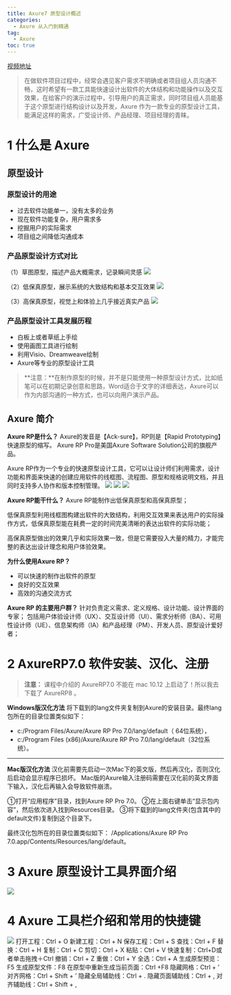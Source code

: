 ```yaml
---
title: Axure7 原型设计概述
categories:
  - Axure 从入门到精通
tag:
  - Axure
toc: true
---
```


[视频地址](http://www.jikexueyuan.com/course/1447.html)

> 在做软件项目过程中，经常会遇见客户需求不明确或者项目组人员沟通不畅，这时希望有一款工具能快速设计出软件的大体结构和功能操作以及交互效果，在给客户的演示过程中，引导用户的真正需求，同时项目组人员能基于这个原型进行结构设计以及开发，Axure 作为一款专业的原型设计工具，能满足这样的需求，广受设计师、产品经理、项目经理的青睐。   

# 1 什么是 Axure
## 原型设计
### 原型设计的用途

+ 过去软件功能单一，没有太多的业务
+ 现在软件功能复杂，用户需求多
+ 挖掘用户的实际需求
+ 项目组之间降低沟通成本

### 产品原型设计方式对比
（1）草图原型，描述产品大概需求，记录瞬间灵感
![](http://o7m5xjmtl.bkt.clouddn.com/4A1EBCD2-7CBF-4312-A174-635A6B535C2E.png)

（2）低保真原型，展示系统的大致结构和基本交互效果
![](http://o7m5xjmtl.bkt.clouddn.com/7A601ECD-A175-41E3-8F85-C52683410ACA.png)


（3）高保真原型，视觉上和体验上几乎接近真实产品
![](http://o7m5xjmtl.bkt.clouddn.com/D13A3D9B-1013-411B-8B0D-4B42F9520015.png)


### 产品原型设计工具发展历程

+ 白板上或者草纸上手绘
+ 使用画图工具进行绘制
+ 利用Visio、Dreamweave绘制
+ Axure等专业的原型设计工具

> **注意：**在制作原型的时候，并不是只能使用一种原型设计方式，比如纸笔可以在初期记录创意和思路，Word适合于文字的详细表达，Axure可以作为内部沟通的一种方式，也可以向用户演示产品。  

## Axure 简介
**Axure RP是什么？**
Axure的发音是【Ack-sure】，RP则是【Rapid Prototyping】快速原型的缩写。 Axure RP Pro是美国Axure Software Solution公司的旗舰产品。

Axure RP作为一个专业的快速原型设计工具，它可以让设计师们利用需求，设计功能和界面来快速的创建应用软件的线框图、流程图、原型和规格说明文档，并且同时支持多人协作和版本控制管理。
![](http://o7m5xjmtl.bkt.clouddn.com/072D54BC-6E83-4556-A4D3-099F8E15DB82.png)     ![](http://o7m5xjmtl.bkt.clouddn.com/68621DE2-DDFE-44BE-A03C-57444F8D7492.png)    ![](http://o7m5xjmtl.bkt.clouddn.com/BACE0546-1EDD-41E6-A668-D8A05B97D621.png)

**Axure RP能干什么？**
Axure RP能制作出低保真原型和高保真原型；

低保真原型利用线框图构建出软件的大致结构，利用交互效果来表达用户的实际操作方式，低保真原型能在耗费一定的时间完美清晰的表达出软件的实际功能；

高保真原型做出的效果几乎和实际效果一致，但是它需要投入大量的精力，才能完整的表达出设计理念和用户体验效果。

**为什么使用Axure RP？**

+ 可以快速的制作出软件的原型
+ 良好的交互效果
+ 高效的沟通交流方式

**Axure RP 的主要用户群？**
针对负责定义需求、定义规格、设计功能、设计界面的专家；
包括用户体验设计师（UX）、交互设计师（UI）、需求分析师（BA）、可用性设计师（UE）、信息架构师（IA）和产品经理（PM）、开发人员、原型设计爱好者；


# 2 AxureRP7.0 软件安装、汉化、注册
> **注意：** 课程中介绍的 AxureRP7.0 不能在 mac 10.12 上启动了！所以我去下载了 AxureRP8 。  

**Windows版汉化方法**
将下载到的lang文件夹复制到Axure的安装目录。最终lang包所在的目录位置类似如下：
+ c:/Program Files/Axure/Axure RP Pro 7.0/lang/default（ 64位系统），
+ c:/Program Files (x86)/Axure/Axure RP Pro 7.0/lang/default（32位系统）。

- - - -
**Mac版汉化方法**
 汉化前需要先启动一次Mac下的英文版，然后再汉化，否则汉化后启动会显示程序已损坏。 Mac版的Axure输入注册码需要在汉化前的英文界面下输入，汉化后再输入会导致软件崩溃。

①打开“应用程序”目录，找到Axure RP Pro 7.0。
②在上面右键单击“显示包内容”，然后依次进入找到Resources目录。
③将下载到的lang文件夹(包含其中的default文件)复制到这个目录下。

最终汉化包所在的目录位置类似如下：
/Applications/Axure RP Pro 7.0.app/Contents/Resources/lang/default。

# 3 Axure 原型设计工具界面介绍
![](http://o7m5xjmtl.bkt.clouddn.com/5B9E0C2D-34FA-4EF7-AE88-31CD83CB9A7A.png)

# 4 Axure 工具栏介绍和常用的快捷键

![](http://o7m5xjmtl.bkt.clouddn.com/6E6A191A-FCF2-4465-B9F8-4F926428B6A2.png)
打开工程：Ctrl + O
新建工程：Ctrl + N
保存工程：Ctrl + S
查找：Ctrl + F
替换：Ctrl + H
复制：Ctrl + C
剪切：Ctrl + X
粘贴：Ctrl + V
快速复制：Ctrl+D或者单击拖拽＋Ctrl
撤销：Ctrl + Z
重做：Ctrl + Y
全选：Ctrl + A
生成原型预览：F5
生成原型文件：F8
在原型中重新生成当前页面：Ctrl +F8
隐藏网格：Ctrl + ’
对齐网格：Ctrl + Shift + ’
隐藏全局辅助线：Ctrl + .
隐藏页面辅助线：Ctrl + ,
对齐辅助线：Ctrl + Shift + ,